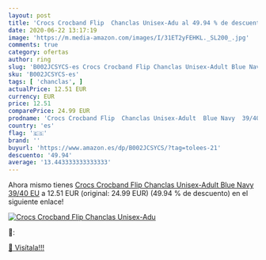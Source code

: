 ```yaml
---
layout: post
title: 'Crocs Crocband Flip  Chanclas Unisex-Adu al 49.94 % de descuento'
date: 2020-06-22 13:17:19
image: 'https://m.media-amazon.com/images/I/31ET2yFEHKL._SL200_.jpg'
comments: true
category: ofertas
author: ring
slug: 'B002JCSYCS-es Crocs Crocband Flip Chanclas Unisex-Adult Blue Navy 39/40 EU'
sku: 'B002JCSYCS-es'
tags: [ 'chanclas', ]
actualPrice: 12.51 EUR
currency: EUR
price: 12.51
comparePrice: 24.99 EUR
prodname: 'Crocs Crocband Flip  Chanclas Unisex-Adult  Blue Navy  39/40 EU'
country: 'es'
flag: '🇪🇸'
brand: ''
buyurl: 'https://www.amazon.es/dp/B002JCSYCS/?tag=tolees-21'
descuento: '49.94'
average: '13.443333333333333'
---
```


Ahora mismo tienes [Crocs Crocband Flip  Chanclas Unisex-Adult  Blue Navy  39/40 EU](https://www.amazon.es/dp/B002JCSYCS/?tag=tolees-21) a 12.51 EUR (original: 24.99 EUR) (49.94 %  de descuento) en el siguiente enlace!

[![Crocs Crocband Flip  Chanclas Unisex-Adu](https://m.media-amazon.com/images/I/31ET2yFEHKL._SL200_.jpg)](https://www.amazon.es/dp/B002JCSYCS/?tag=tolees-21)

🔎:


[🛒 Visítala!!!](https://www.amazon.es/dp/B002JCSYCS/?tag=tolees-21)
